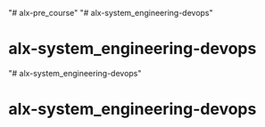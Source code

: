 "# alx-pre_course" 
"# alx-system_engineering-devops" 
# alx-system_engineering-devops
"# alx-system_engineering-devops" 
# alx-system_engineering-devops
